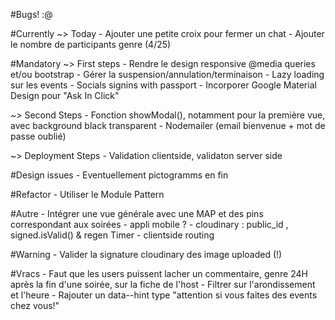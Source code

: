 
#Bugs! :@
	

#Currently
  ~> Today
	- Ajouter une petite croix pour fermer un chat
	- Ajouter le nombre de participants genre (4/25) 


#Mandatory 
  ~> First steps 
	- Rendre le design responsive @media queries et/ou bootstrap
	- Gérer la suspension/annulation/terminaison
	- Lazy loading sur les events 
	- Socials signins with passport
	- Incorporer Google Material Design pour "Ask In Click" 

  ~> Second Steps
	- Fonction showModal(), notamment pour la première vue, avec background black transparent
	- Nodemailer (email bienvenue + mot de passe oublié) 

  ~> Deployment Steps
	- Validation clientside, validaton server side

#Design issues
	- Eventuellement pictogramms en fin 

#Refactor
	- Utiliser le Module Pattern

#Autre 
	- Intégrer une vue générale avec une MAP et des pins correspondant aux soirées
	- appli mobile ?
	- cloudinary : public_id , signed.isValid() & regen Timer
	- clientside routing

#Warning
	- Valider la signature cloudinary des image uploaded (!)

#Vracs
	- Faut que les users puissent lacher un commentaire, genre 24H après la fin d'une soirée, sur la fiche de l'host
	- Filtrer sur l'arondissement et l'heure
	- Rajouter un data--hint type "attention si vous faites des events chez vous!"
 